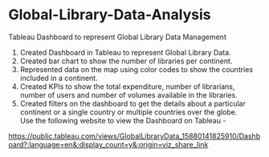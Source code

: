 # Global-Library-Data-Analysis
Tableau Dashboard to represent Global Library Data Management
1. Created Dashboard in Tableau to represent Global Library Data.
2. Created bar chart to show the number of libraries per continent.
3. Represented data on the map using color codes to show the countries included in a continent.
4. Created KPIs to show the total expenditure, number of librarians, number of users and number of volumes available in the libraries.
5. Created filters on the dashboard to get the details about a particular continent or a single country or multiple countries over the globe.  
Use the following website to view the Dashboard on Tableau -

https://public.tableau.com/views/GlobalLibraryData_15880141825910/Dashboard?:language=en&:display_count=y&:origin=viz_share_link
